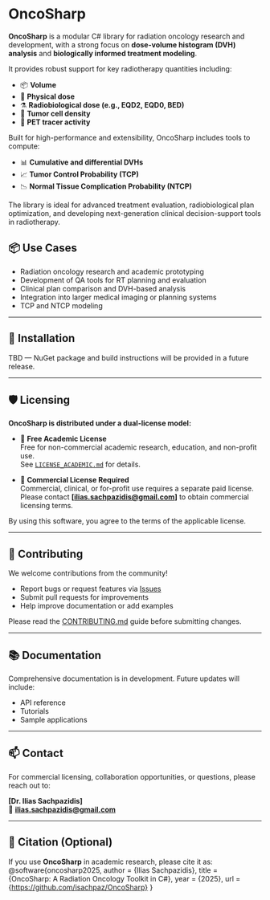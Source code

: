 # OncoSharp
**OncoSharp** is a modular C# library for radiation oncology research and development, with a strong focus on **dose-volume histogram (DVH) analysis** and **biologically informed treatment modeling**.

It provides robust support for key radiotherapy quantities including:

- 📦 **Volume**
- 🎯 **Physical dose**
- ⚗️ **Radiobiological dose (e.g., EQD2, EQD0, BED)**
- 🧬 **Tumor cell density**
- 🔬 **PET tracer activity**

Built for high-performance and extensibility, OncoSharp includes tools to compute:

- 📊 **Cumulative and differential DVHs**
- 📈 **Tumor Control Probability (TCP)**
- 📉 **Normal Tissue Complication Probability (NTCP)**

The library is ideal for advanced treatment evaluation, radiobiological plan optimization, and developing next-generation clinical decision-support tools in radiotherapy.

## 📦 Use Cases

- Radiation oncology research and academic prototyping
- Development of QA tools for RT planning and evaluation
- Clinical plan comparison and DVH-based analysis
- Integration into larger medical imaging or planning systems
- TCP and NTCP modeling

---

## 🔧 Installation

TBD — NuGet package and build instructions will be provided in a future release.

---

## 🛡️ Licensing

**OncoSharp is distributed under a dual-license model:**

- 🧪 **Free Academic License**  
  Free for non-commercial academic research, education, and non-profit use.  
  See [`LICENSE_ACADEMIC.md`](./LICENSE_ACADEMIC.md) for details.

- 💼 **Commercial License Required**  
  Commercial, clinical, or for-profit use requires a separate paid license.  
  Please contact **[ilias.sachpazidis@gmail.com]** to obtain commercial licensing terms.

By using this software, you agree to the terms of the applicable license.

---

## 👥 Contributing

We welcome contributions from the community!

- Report bugs or request features via [Issues](https://github.com/isachpaz/OncoSharp/issues)
- Submit pull requests for improvements
- Help improve documentation or add examples

Please read the [CONTRIBUTING.md](./CONTRIBUTING.md) guide before submitting changes.

---

## 📚 Documentation

Comprehensive documentation is in development. Future updates will include:

- API reference
- Tutorials
- Sample applications

---

## 📫 Contact

For commercial licensing, collaboration opportunities, or questions, please reach out to:

**[Dr. Ilias Sachpazidis]**  
📧 **ilias.sachpazidis@gmail.com**

---

## 📖 Citation (Optional)

If you use **OncoSharp** in academic research, please cite it as:
@software{oncosharp2025,
author = {Ilias Sachpazidis},
title = {OncoSharp: A Radiation Oncology Toolkit in C#},
year = {2025},
url = {https://github.com/isachpaz/OncoSharp}
}
